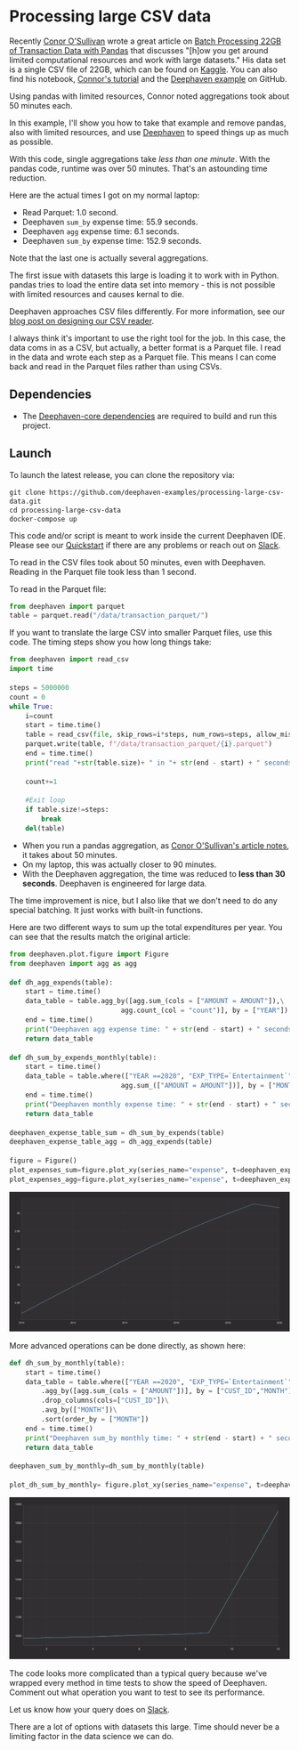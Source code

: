 # Processing large CSV data

Recently [Conor O'Sullivan](https://conorosullyds.medium.com/) wrote a great article on [Batch Processing 22GB of Transaction Data with Pandas](https://towardsdatascience.com/batch-processing-22gb-of-transaction-data-with-pandas-c6267e65ff36) that discusses "[h]ow you get around limited computational resources and work with large datasets." His data set is a single CSV file of 22GB, which can be found  on [Kaggle](https://www.kaggle.com/conorsully1/simulated-transactions). You can also find his notebook, [Connor's tutorial](https://github.com/conorosully/medium-articles/blob/master/src/batch_processing.ipynb) and the [Deephaven example](https://github.com/deephaven-examples/processing-large-csv-data) on GitHub.

Using pandas with limited resources, Connor noted aggregations took about 50 minutes each.  

In this example, I'll show you how to take that example and remove pandas, also with limited resources, and use [Deephaven](https://deephaven.io/) to speed things up as much as possible.

With this code, single aggregations take _less than one minute_. With the pandas code, runtime was over 50 minutes. That's an astounding time reduction.

Here are the actual times I got on my normal laptop:

- Read Parquet:  1.0 second.
- Deephaven `sum_by` expense time: 55.9 seconds.
- Deephaven `agg` expense time: 6.1 seconds.
- Deephaven `sum_by` expense time: 152.9 seconds.

Note that the last one is actually several aggregations.

The first issue with datasets this large is loading it to work with in Python. pandas tries to load the entire data set into memory -  this is not possible with limited resources and causes kernal to die.

Deephaven approaches CSV files differently. For more information, see our [blog post on designing our CSV reader](https://deephaven.io/blog/2022/02/23/csv-reader/).

I always think it's important to use the right tool for the job. In this case, the data coms in as a CSV, but actually, a better format is a Parquet file.  I read in the data and wrote each step as a Parquet file.  This means I can come back and read in the Parquet files rather than using CSVs.


## Dependencies

* The [Deephaven-core dependencies](https://github.com/deephaven/deephaven-core#required-dependencies) are required to build and run this project.

## Launch

To launch the latest release, you can clone the repository via:

```shell
git clone https://github.com/deephaven-examples/processing-large-csv-data.git
cd processing-large-csv-data
docker-compose up
```

This code and/or script is meant to work inside the current Deephaven IDE.  Please see our [Quickstart](https://deephaven.io/core/docs/tutorials/quickstart/) if there are any problems or reach out on [Slack](https://join.slack.com/t/deephavencommunity/shared_invite/zt-11x3hiufp-DmOMWDAvXv_pNDUlVkagLQ).


To read in the CSV files took about 50 minutes, even with Deephaven.  Reading in the Parquet file took less than 1 second.

To read in the Parquet file:

```python
from deephaven import parquet
table = parquet.read("/data/transaction_parquet/")
```

If you want to translate the large CSV into smaller Parquet files, use this code. The timing steps show you how long things take:

```python
from deephaven import read_csv
import time

steps = 5000000
count = 0
while True:
    i=count
    start = time.time()
    table = read_csv(file, skip_rows=i*steps, num_rows=steps, allow_missing_columns=True, ignore_excess_columns = True)
    parquet.write(table, f"/data/transaction_parquet/{i}.parquet")
    end = time.time()
    print("read "+str(table.size)+ " in "+ str(end - start) + " seconds." + " iteration number ", i)

    count+=1

    #Exit loop
    if table.size!=steps:
        break
    del(table)
```

- When you run a pandas aggregation, as [Conor O'Sullivan's article notes](https://towardsdatascience.com/batch-processing-22gb-of-transaction-data-with-pandas-c6267e65ff36), it takes about 50 minutes. 
- On my laptop, this was actually closer to 90 minutes. 
- With the Deephaven aggregation, the time was reduced to **less than 30 seconds**.  Deephaven is engineered for large data. 

The time improvement is nice, but I also like that we don't need to do any special batching. It just works with built-in functions.

Here are two different ways to sum up the total expenditures per year. You can see that the results match the original article:

```python
from deephaven.plot.figure import Figure
from deephaven import agg as agg

def dh_agg_expends(table):
    start = time.time()
    data_table = table.agg_by([agg.sum_(cols = ["AMOUNT = AMOUNT"]),\
                            agg.count_(col = "count")], by = ["YEAR"]).sort(order_by = ["YEAR"])
    end = time.time()
    print("Deephaven agg expense time: " + str(end - start) + " seconds.")
    return data_table

def dh_sum_by_expends_monthly(table):
    start = time.time()
    data_table = table.where(["YEAR ==2020", "EXP_TYPE=`Entertainment`"]).agg_by([\
                            agg.sum_(["AMOUNT = AMOUNT"])], by = ["MONTH"]).sort(order_by = ["MONTH"])
    end = time.time()
    print("Deephaven monthly expense time: " + str(end - start) + " seconds.")
    return data_table

deephaven_expense_table_sum = dh_sum_by_expends(table)
deephaven_expense_table_agg = dh_agg_expends(table)

figure = Figure()
plot_expenses_sum=figure.plot_xy(series_name="expense", t=deephaven_expense_table_sum, x="YEAR",y="AMOUNT").show()
plot_expenses_agg=figure.plot_xy(series_name="expense", t=deephaven_expense_table_agg, x="YEAR",y="AMOUNT").show()

```

![img](total_expend.png)

More advanced operations can be done directly, as shown here: 

```python
def dh_sum_by_monthly(table):
    start = time.time()
    data_table = table.where(["YEAR ==2020", "EXP_TYPE=`Entertainment`"])\
        .agg_by([agg.sum_(cols = ["AMOUNT"])], by = ["CUST_ID","MONTH"])\
        .drop_columns(cols=["CUST_ID"])\
        .avg_by(["MONTH"])\
        .sort(order_by = ["MONTH"])
    end = time.time()
    print("Deephaven sum_by monthly time: " + str(end - start) + " seconds.")
    return data_table

deephaven_sum_by_monthly=dh_sum_by_monthly(table)

plot_dh_sum_by_monthly= figure.plot_xy(series_name="expense", t=deephaven_sum_by_monthly, x="MONTH",y="AMOUNT").show()
```

![img](monthly.png)

The code looks more complicated than a typical query because we've wrapped every method in time tests to show the speed of Deephaven. Comment out what operation you want to test to see its performance.

Let us know how your query does on [Slack](https://join.slack.com/t/deephavencommunity/shared_invite/zt-11x3hiufp-DmOMWDAvXv_pNDUlVkagLQ).

There are a lot of options with datasets this large. Time should never be a limiting factor in the data science we can do.

